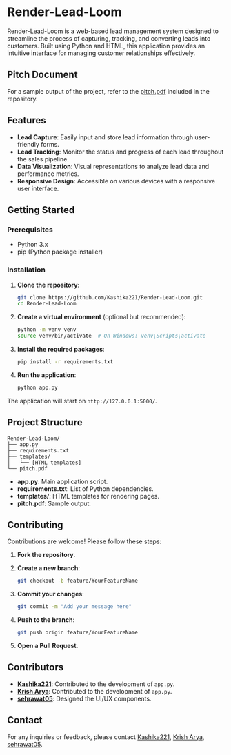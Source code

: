 # Render-Lead-Loom

Render-Lead-Loom is a web-based lead management system designed to streamline the process of capturing, tracking, and converting leads into customers. Built using Python and HTML, this application provides an intuitive interface for managing customer relationships effectively.

## Pitch Document

For a sample output of the project, refer to the [pitch.pdf](pitch.pdf) included in the repository.

##  Features

* **Lead Capture**: Easily input and store lead information through user-friendly forms.
* **Lead Tracking**: Monitor the status and progress of each lead throughout the sales pipeline.
* **Data Visualization**: Visual representations to analyze lead data and performance metrics.
* **Responsive Design**: Accessible on various devices with a responsive user interface.

## Getting Started

### Prerequisites

* Python 3.x
* pip (Python package installer)

### Installation

1. **Clone the repository**:

   ```bash
   git clone https://github.com/Kashika221/Render-Lead-Loom.git
   cd Render-Lead-Loom
   ```



2. **Create a virtual environment** (optional but recommended):

   ```bash
   python -m venv venv
   source venv/bin/activate  # On Windows: venv\Scripts\activate
   ```



3. **Install the required packages**:

   ```bash
   pip install -r requirements.txt
   ```



4. **Run the application**:

   ```bash
   python app.py
   ```



The application will start on `http://127.0.0.1:5000/`.

## Project Structure

```
Render-Lead-Loom/
├── app.py
├── requirements.txt
├── templates/
│   └── [HTML templates]
└── pitch.pdf
```



* **app.py**: Main application script.
* **requirements.txt**: List of Python dependencies.
* **templates/**: HTML templates for rendering pages.
* **pitch.pdf**: Sample output.

## Contributing

Contributions are welcome! Please follow these steps:

1. **Fork the repository**.
2. **Create a new branch**:

   ```bash
   git checkout -b feature/YourFeatureName
   ```



3. **Commit your changes**:

   ```bash
   git commit -m "Add your message here"
   ```



4. **Push to the branch**:

   ```bash
   git push origin feature/YourFeatureName
   ```



5. **Open a Pull Request**.

## Contributors

* **[Kashika221](https://github.com/Kashika221)**: Contributed to the development of `app.py`.
* **[Krish Arya](https://github.com/Krish-Arya)**: Contributed to the development of `app.py`.
* **[sehrawat05](https://github.com/sehrawat05)**: Designed the UI/UX components.

## Contact

For any inquiries or feedback, please contact [Kashika221](https://github.com/Kashika221), [Krish Arya](https://github.com/Krish-Arya), [sehrawat05](https://github.com/sehrawat05).
